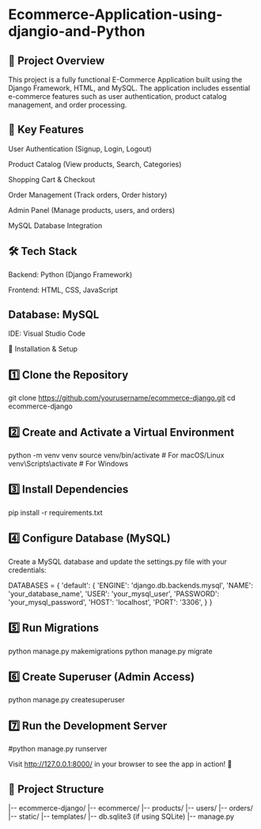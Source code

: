 # Ecommerce-Application-using-djangio-and-Python
## 📌 Project Overview

This project is a fully functional E-Commerce Application built using the Django Framework, HTML, and MySQL. The application includes essential e-commerce features such as user authentication, product catalog management, and order processing.

## 🔑 Key Features

User Authentication (Signup, Login, Logout)

Product Catalog (View products, Search, Categories)

Shopping Cart & Checkout

Order Management (Track orders, Order history)

Admin Panel (Manage products, users, and orders)

MySQL Database Integration

## 🛠️ Tech Stack

Backend: Python (Django Framework)

Frontend: HTML, CSS, JavaScript

## Database: MySQL

IDE: Visual Studio Code

🚀 Installation & Setup

## 1️⃣ Clone the Repository

git clone https://github.com/yourusername/ecommerce-django.git
cd ecommerce-django

## 2️⃣ Create and Activate a Virtual Environment

python -m venv venv
source venv/bin/activate  # For macOS/Linux
venv\Scripts\activate    # For Windows

## 3️⃣ Install Dependencies

pip install -r requirements.txt

## 4️⃣ Configure Database (MySQL)

Create a MySQL database and update the settings.py file with your credentials:

DATABASES = {
    'default': {
        'ENGINE': 'django.db.backends.mysql',
        'NAME': 'your_database_name',
        'USER': 'your_mysql_user',
        'PASSWORD': 'your_mysql_password',
        'HOST': 'localhost',
        'PORT': '3306',
    }
}

## 5️⃣ Run Migrations

python manage.py makemigrations
python manage.py migrate

## 6️⃣ Create Superuser (Admin Access)

python manage.py createsuperuser

## 7️⃣ Run the Development Server

#python manage.py runserver

Visit http://127.0.0.1:8000/ in your browser to see the app in action! 🚀

## 📂 Project Structure

|-- ecommerce-django/
    |-- ecommerce/
    |-- products/
    |-- users/
    |-- orders/
    |-- static/
    |-- templates/
    |-- db.sqlite3 (if using SQLite)
    |-- manage.py
